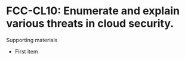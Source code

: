 # FCC-CL10: Enumerate and explain various threats in cloud security. 

Supporting materials

* First item